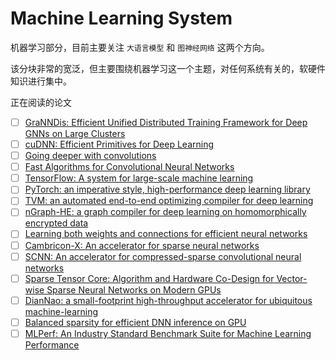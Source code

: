 # Machine Learning System

机器学习部分，目前主要关注 `大语言模型` 和 `图神经网络` 这两个方向。

该分块非常的宽泛，但主要围绕机器学习这一个主题，对任何系统有关的，软硬件知识进行集中。

正在阅读的论文

- [ ] [GraNNDis: Efficient Unified Distributed Training Framework for Deep GNNs on Large Clusters](https://doi.org/10.48550/arXiv.2311.06837)
- [ ] [cuDNN: Efficient Primitives for Deep Learning](https://doi.org/10.48550/arXiv.1410.0759)
- [ ] [Going deeper with convolutions](https://doi.org/10.1109/CVPR.2015.7298594)
- [ ] [Fast Algorithms for Convolutional Neural Networks](https://doi.org/10.1109/CVPR.2016.435)
- [ ] [TensorFlow: A system for large-scale machine learning](https://dl.acm.org/doi/10.5555/3026877.3026899)
- [ ] [PyTorch: an imperative style, high-performance deep learning library](https://dl.acm.org/doi/10.5555/3454287.3455008)
- [ ] [TVM: an automated end-to-end optimizing compiler for deep learning](https://dl.acm.org/doi/10.5555/3291168.3291211)
- [ ] [nGraph-HE: a graph compiler for deep learning on homomorphically encrypted data](https://doi.org/10.1145/3310273.3323047)
- [ ] [Learning both weights and connections for efficient neural networks](https://dl.acm.org/doi/10.5555/2969239.2969366)
- [ ] [Cambricon-X: An accelerator for sparse neural networks](https://doi.org/10.1109/MICRO.2016.7783723)
- [ ] [SCNN: An accelerator for compressed-sparse convolutional neural networks](https://doi.org/10.1145/3079856.3080254)
- [ ] [Sparse Tensor Core: Algorithm and Hardware Co-Design for Vector-wise Sparse Neural Networks on Modern GPUs](https://doi.org/10.1145/3352460.3358269)
- [ ] [DianNao: a small-footprint high-throughput accelerator for ubiquitous machine-learning](https://doi.org/10.1145/2654822.2541967)
- [ ] [Balanced sparsity for efficient DNN inference on GPU](https://doi.org/10.1609/aaai.v33i01.33015676)
- [ ] [MLPerf: An Industry Standard Benchmark Suite for Machine Learning Performance](https://doi.org/10.1109/MM.2020.2974843)